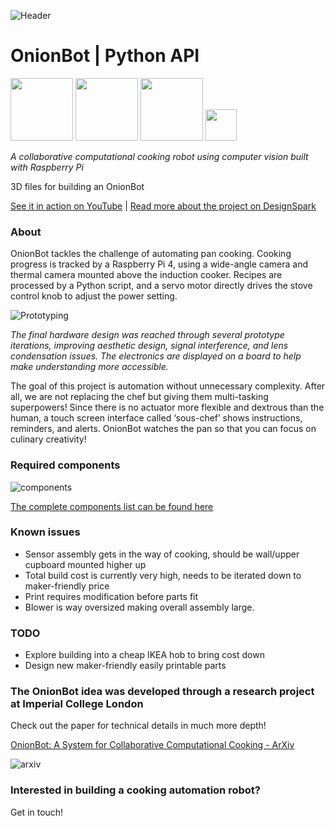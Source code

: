 ![Header](https://user-images.githubusercontent.com/32883278/97621285-a4208a80-1a1a-11eb-8b7f-90141d867982.png)

# OnionBot | Python API

<p float="left">
    <img src="https://www.raspberrypi.org/wp-content/uploads/2011/10/Raspi-PGB001.png" height="100"/>
    <img src="https://www.nasuni.com/wp-content/uploads/2019/10/googleCloudPartner.png" height="100"/>
    <img src="https://miro.medium.com/max/400/0*xNxZokzztcgpPueM.png" height="100"/>
    <img src="https://user-images.githubusercontent.com/32883278/84203339-32fb2d80-aaa1-11ea-843e-f7f69da66e53.png" height="50"/>
</p>

*A collaborative computational cooking robot using computer vision built with Raspberry Pi*

3D files for building an OnionBot

[See it in action on YouTube](https://youtu.be/W4utRCyo5C4) | 
[Read more about the project on DesignSpark](https://www.rs-online.com/designspark/student-innovation-onionbot-building-a-robot-sous-chef)

### About 
OnionBot tackles the challenge of automating pan cooking. Cooking progress is tracked by a Raspberry Pi 4, using a wide-angle camera and thermal camera mounted above the induction cooker. Recipes are processed by a Python script, and a servo motor directly drives the stove control knob to adjust the power setting.

![Prototyping](https://user-images.githubusercontent.com/32883278/97622895-d0d5a180-1a1c-11eb-81b3-86bb780e781c.png)

*The final hardware design was reached through several prototype iterations, improving aesthetic design, signal interference, and lens condensation issues. The electronics are displayed on a board to help make understanding more accessible.*

The goal of this project is automation without unnecessary complexity. After all, we are not replacing the chef but giving them multi-tasking superpowers! Since there is no actuator more flexible and dextrous than the human, a touch screen interface called ‘sous-chef’ shows instructions, reminders, and alerts. OnionBot watches the pan so that you can focus on culinary creativity!

### Required components 

![components](https://user-images.githubusercontent.com/32883278/97646178-f4154680-1a46-11eb-8616-5bd6672a2bac.jpg)

[The complete components list can be found here](https://www.rs-online.com/designspark/student-innovation-onionbot-building-a-robot-sous-chef)

### Known issues 

- Sensor assembly gets in the way of cooking, should be wall/upper cupboard mounted higher up
- Total build cost is currently very high, needs to be iterated down to maker-friendly price
- Print requires modification before parts fit 
- Blower is way oversized making overall assembly large. 

### TODO 

- Explore building into a cheap IKEA hob to bring cost down
- Design new maker-friendly easily printable parts 

### The OnionBot idea was developed through a research project at Imperial College London

Check out the paper for technical details in much more depth!

[OnionBot: A System for Collaborative Computational Cooking - ArXiv](https://arxiv.org/pdf/2011.05039.pdf)

![arxiv](https://user-images.githubusercontent.com/32883278/98860117-18b3ea00-245b-11eb-976e-163721560a50.png)

### Interested in building a cooking automation robot?

Get in touch! 

